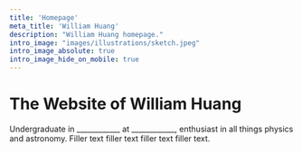 ```yaml
---
title: 'Homepage'
meta_title: 'William Huang'
description: "William Huang homepage."
intro_image: "images/illustrations/sketch.jpeg"
intro_image_absolute: true
intro_image_hide_on_mobile: true
---
```


# 
# The Website of William Huang

Undergraduate in ____________ at ____________, enthusiast in all things physics and astronomy. Filler text filler text filler text filler text.

